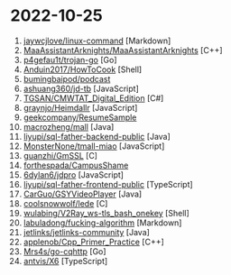 # 2022-10-25

1. [jaywcjlove/linux-command](https://github.com/jaywcjlove/linux-command "Linux命令大全搜索工具，内容包含Linux命令手册、详解、学习、搜集。https://git.io/linux") [Markdown]
2. [MaaAssistantArknights/MaaAssistantArknights](https://github.com/MaaAssistantArknights/MaaAssistantArknights "《明日方舟》小助手，全日常一键长草！| An Arknights assistant compatible with EN, JP, KR, ZH_TW clients") [C++]
3. [p4gefau1t/trojan-go](https://github.com/p4gefau1t/trojan-go "Go实现的Trojan代理，支持多路复用/路由功能/CDN中转/Shadowsocks混淆插件，多平台，无依赖。A Trojan proxy written in Go. An unidentifiable mechanism that helps you bypass GFW. https://p4gefau1t.github.io/trojan-go/") [Go]
4. [Anduin2017/HowToCook](https://github.com/Anduin2017/HowToCook "程序员在家做饭方法指南。Programmer's guide about how to cook at home (Chinese only).") [Shell]
5. [bumingbaipod/podcast](https://github.com/bumingbaipod/podcast "此 GitHub 作为《不明白播客》官网的备份站，用于分享文字版播客。 版权所有 ©️ 不明白播客 bumingbai.net") 
6. [ashuang360/jd-tb](https://github.com/ashuang360/jd-tb "") [JavaScript]
7. [TGSAN/CMWTAT_Digital_Edition](https://github.com/TGSAN/CMWTAT_Digital_Edition "CloudMoe Windows 10/11 Activation Toolkit get digital license, the best open source Win 10/11 activator in GitHub. GitHub 上最棒的开源 Win10/Win11 数字权利（数字许可证）激活工具！") [C#]
8. [graynjo/Heimdallr](https://github.com/graynjo/Heimdallr "一款完全被动监听的谷歌插件，用于高危指纹识别、蜜罐特征告警和拦截、机器特征对抗") [JavaScript]
9. [geekcompany/ResumeSample](https://github.com/geekcompany/ResumeSample "Resume template for Chinese programmers . 程序员简历模板系列。包括PHP程序员简历模板、iOS程序员简历模板、Android程序员简历模板、Web前端程序员简历模板、Java程序员简历模板、C/C++程序员简历模板、NodeJS程序员简历模板、架构师简历模板以及通用程序员简历模板") 
10. [macrozheng/mall](https://github.com/macrozheng/mall "mall项目是一套电商系统，包括前台商城系统及后台管理系统，基于SpringBoot+MyBatis实现，采用Docker容器化部署。 前台商城系统包含首页门户、商品推荐、商品搜索、商品展示、购物车、订单流程、会员中心、客户服务、帮助中心等模块。 后台管理系统包含商品管理、订单管理、会员管理、促销管理、运营管理、内容管理、统计报表、财务管理、权限管理、设置等模块。") [Java]
11. [liyupi/sql-father-backend-public](https://github.com/liyupi/sql-father-backend-public "新项目：快速生成 SQL 和模拟数据的网站（Java 后端），大幅提高开发测试效率！by 程序员鱼皮") [Java]
12. [MonsterNone/tmall-miao](https://github.com/MonsterNone/tmall-miao "喵币助手：双十一天猫（淘宝）、京东任务一键完成。基于Auto.JS。打包版已做防检测处理。（热爱穿行纪、喵果总动员）") [JavaScript]
13. [guanzhi/GmSSL](https://github.com/guanzhi/GmSSL "支持国密SM2/SM3/SM4/SM9/SSL的密码工具箱") [C]
14. [forthespada/CampusShame](https://github.com/forthespada/CampusShame "互联网仍有记忆！那些曾经在校招过程中毁过口头offer、意向书、三方的公司！纵然人微言轻，也想绵薄之力！") 
15. [6dylan6/jdpro](https://github.com/6dylan6/jdpro "青龙脚本库") [JavaScript]
16. [liyupi/sql-father-frontend-public](https://github.com/liyupi/sql-father-frontend-public "新项目：快速生成 SQL 和模拟数据的网站（React 前端），大幅提高开发测试效率！by 程序员鱼皮") [TypeScript]
17. [CarGuo/GSYVideoPlayer](https://github.com/CarGuo/GSYVideoPlayer "视频播放器（IJKplayer、ExoPlayer、MediaPlayer），HTTPS，支持弹幕，外挂字幕，支持滤镜、水印、gif截图，片头广告、中间广告，多个同时播放，支持基本的拖动，声音、亮度调节，支持边播边缓存，支持视频自带rotation的旋转（90,270之类），重力旋转与手动旋转的同步支持，支持列表播放 ，列表全屏动画，视频加载速度，列表小窗口支持拖动，动画效果，调整比例，多分辨率切换，支持切换播放器，进度条小窗口预览，列表切换详情页面无缝播放，rtsp、concat、mpeg。") [Java]
18. [coolsnowwolf/lede](https://github.com/coolsnowwolf/lede "Lean's LEDE source") [C]
19. [wulabing/V2Ray_ws-tls_bash_onekey](https://github.com/wulabing/V2Ray_ws-tls_bash_onekey "") [Shell]
20. [labuladong/fucking-algorithm](https://github.com/labuladong/fucking-algorithm "刷算法全靠套路，认准 labuladong 就够了！English version supported! Crack LeetCode, not only how, but also why.") [Markdown]
21. [jetlinks/jetlinks-community](https://github.com/jetlinks/jetlinks-community "JetLinks 基于Java8,Spring Boot 2.x ,WebFlux,Netty,Vert.x,Reactor等开发, 是一个全响应式的企业级物联网平台。支持统一物模型管理,多种设备,多种厂家,统一管理。统一设备连接管理,多协议适配(TCP,MQTT,UDP,CoAP,HTTP等),屏蔽网络编程复杂性,灵活接入不同厂家不同协议等设备。实时数据处理,设备告警,消息通知,数据转发。地理位置,数据可视化等。能帮助你快速建立物联网相关业务系统。") [Java]
22. [applenob/Cpp_Primer_Practice](https://github.com/applenob/Cpp_Primer_Practice "搞定C++👊。C++ Primer 中文版第5版学习仓库，包括笔记和课后练习答案。") [C++]
23. [Mrs4s/go-cqhttp](https://github.com/Mrs4s/go-cqhttp "cqhttp的golang实现，轻量、原生跨平台.") [Go]
24. [antvis/X6](https://github.com/antvis/X6 "🚀 JavaScript diagramming library that uses SVG and HTML for rendering.") [TypeScript]
